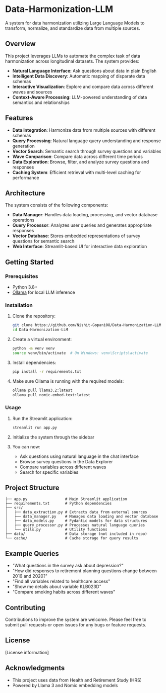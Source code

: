 # Data-Harmonization-LLM

A system for data harmonization utilizing Large Language Models to transform, normalize, and standardize data from multiple sources.

## Overview

This project leverages LLMs to automate the complex task of data harmonization across longitudinal datasets. The system provides:

- **Natural Language Interface**: Ask questions about data in plain English
- **Intelligent Data Discovery**: Automatic mapping of disparate data schemas
- **Interactive Visualization**: Explore and compare data across different waves and sources
- **Context-Aware Processing**: LLM-powered understanding of data semantics and relationships

## Features

- **Data Integration**: Harmonize data from multiple sources with different schemas
- **Query Processing**: Natural language query understanding and response generation
- **Vector Search**: Semantic search through survey questions and variables
- **Wave Comparison**: Compare data across different time periods
- **Data Exploration**: Browse, filter, and analyze survey questions and responses
- **Caching System**: Efficient retrieval with multi-level caching for performance

## Architecture

The system consists of the following components:

- **Data Manager**: Handles data loading, processing, and vector database operations
- **Query Processor**: Analyzes user queries and generates appropriate responses
- **Vector Database**: Stores embedded representations of survey questions for semantic search
- **Web Interface**: Streamlit-based UI for interactive data exploration

## Getting Started

### Prerequisites

- Python 3.8+
- [Ollama](https://ollama.ai/) for local LLM inference

### Installation

1. Clone the repository:
   ```bash
   git clone https://github.com/Nishit-Gopani08/Data-Harmonization-LLM.git
   cd Data-Harmonization-LLM
   ```

2. Create a virtual environment:
   ```bash
   python -m venv venv
   source venv/bin/activate  # On Windows: venv\Scripts\activate
   ```

3. Install dependencies:
   ```bash
   pip install -r requirements.txt
   ```

4. Make sure Ollama is running with the required models:
   ```bash
   ollama pull llama3.2:latest
   ollama pull nomic-embed-text:latest
   ```

### Usage

1. Run the Streamlit application:
   ```bash
   streamlit run app.py
   ```

2. Initialize the system through the sidebar

3. You can now:
   - Ask questions using natural language in the chat interface
   - Browse survey questions in the Data Explorer
   - Compare variables across different waves
   - Search for specific variables

## Project Structure

```
├── app.py                 # Main Streamlit application
├── requirements.txt       # Python dependencies
├── src/
│   ├── data_extraction.py # Extracts data from external sources
│   ├── data_manager.py    # Manages data loading and vector database
│   ├── data_models.py     # Pydantic models for data structures
│   ├── query_processor.py # Processes natural language queries
│   └── utils.py           # Utility functions
├── data/                  # Data storage (not included in repo)
└── cache/                 # Cache storage for query results
```

## Example Queries

- "What questions in the survey ask about depression?"
- "How did responses to retirement planning questions change between 2016 and 2020?"
- "Find all variables related to healthcare access"
- "Show me details about variable KLB023D"
- "Compare smoking habits across different waves"

## Contributing

Contributions to improve the system are welcome. Please feel free to submit pull requests or open issues for any bugs or feature requests.

## License

[License information]

## Acknowledgments

- This project uses data from Health and Retirement Study (HRS)
- Powered by Llama 3 and Nomic embedding models

